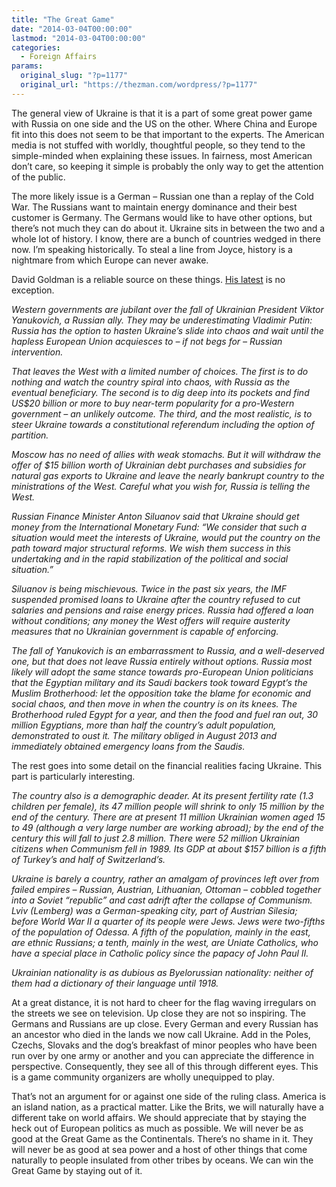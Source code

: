 ```yaml
---
title: "The Great Game"
date: "2014-03-04T00:00:00"
lastmod: "2014-03-04T00:00:00"
categories:
  - Foreign Affairs
params:
  original_slug: "?p=1177"
  original_url: "https://thezman.com/wordpress/?p=1177"
---
```


The general view of Ukraine is that it is a part of some great power
game with Russia on one side and the US on the other. Where China and
Europe fit into this does not seem to be that important to the experts.
The American media is not stuffed with worldly, thoughtful people, so
they tend to the simple-minded when explaining these issues. In
fairness, most American don’t care, so keeping it simple is probably the
only way to get the attention of the public.

The more likely issue is a German – Russian one than a replay of the
Cold War. The Russians want to maintain energy dominance and their best
customer is Germany. The Germans would like to have other options, but
there’s not much they can do about it. Ukraine sits in between the two
and a whole lot of history. I know, there are a bunch of countries
wedged in there now. I’m speaking historically. To steal a line from
Joyce, history is a nightmare from which Europe can never awake.

David Goldman is a reliable source on these things.
<a href="http://www.atimes.com/atimes/Central_Asia/CEN-01-240214.html"
rel="noopener noreferrer" target="_blank">His latest</a> is no
exception.

*Western governments are jubilant over the fall of Ukrainian President
Viktor Yanukovich, a Russian ally. They may be underestimating Vladimir
Putin: Russia has the option to hasten Ukraine’s slide into chaos and
wait until the hapless European Union acquiesces to – if not begs for –
Russian intervention.*

*That leaves the West with a limited number of choices. The first is to
do nothing and watch the country spiral into chaos, with Russia as the
eventual beneficiary. The second is to dig deep into its pockets and
find US$20 billion or more to buy near-term popularity for a pro-Western
government – an unlikely outcome. The third, and the most realistic, is
to steer Ukraine towards a constitutional referendum including the
option of partition.*

*Moscow has no need of allies with weak stomachs. But it will withdraw
the offer of $15 billion worth of Ukrainian debt purchases and subsidies
for natural gas exports to Ukraine and leave the nearly bankrupt country
to the ministrations of the West. Careful what you wish for, Russia is
telling the West.*

*Russian Finance Minister Anton Siluanov said that Ukraine should get
money from the International Monetary Fund: “We consider that such a
situation would meet the interests of Ukraine, would put the country on
the path toward major structural reforms. We wish them success in this
undertaking and in the rapid stabilization of the political and social
situation.”*

*Siluanov is being mischievous. Twice in the past six years, the IMF
suspended promised loans to Ukraine after the country refused to cut
salaries and pensions and raise energy prices. Russia had offered a loan
without conditions; any money the West offers will require austerity
measures that no Ukrainian government is capable of enforcing.*

*The fall of Yanukovich is an embarrassment to Russia, and a
well-deserved one, but that does not leave Russia entirely without
options. Russia most likely will adopt the same stance towards
pro-European Union politicians that the Egyptian military and its Saudi
backers took toward Egypt’s the Muslim Brotherhood: let the opposition
take the blame for economic and social chaos, and then move in when the
country is on its knees. The Brotherhood ruled Egypt for a year, and
then the food and fuel ran out, 30 million Egyptians, more than half the
country’s adult population, demonstrated to oust it. The military
obliged in August 2013 and immediately obtained emergency loans from the
Saudis.*

The rest goes into some detail on the financial realities facing
Ukraine. This part is particularly interesting.

*The country also is a demographic deader. At its present fertility rate
(1.3 children per female), its 47 million people will shrink to only 15
million by the end of the century. There are at present 11 million
Ukrainian women aged 15 to 49 (although a very large number are working
abroad); by the end of the century this will fall to just 2.8 million.
There were 52 million Ukrainian citizens when Communism fell in 1989.
Its GDP at about $157 billion is a fifth of Turkey’s and half of
Switzerland’s.*

*Ukraine is barely a country, rather an amalgam of provinces left over
from failed empires – Russian, Austrian, Lithuanian, Ottoman – cobbled
together into a Soviet “republic” and cast adrift after the collapse of
Communism. Lviv (Lemberg) was a German-speaking city, part of Austrian
Silesia; before World War II a quarter of its people were Jews. Jews
were two-fifths of the population of Odessa. A fifth of the population,
mainly in the east, are ethnic Russians; a tenth, mainly in the west,
are Uniate Catholics, who have a special place in Catholic policy since
the papacy of John Paul II.*

*Ukrainian nationality is as dubious as Byelorussian nationality:
neither of them had a dictionary of their language until 1918.*

At a great distance, it is not hard to cheer for the flag waving
irregulars on the streets we see on television. Up close they are not so
inspiring. The Germans and Russians are up close. Every German and every
Russian has an ancestor who died in the lands we now call Ukraine. Add
in the Poles, Czechs, Slovaks and the dog’s breakfast of minor peoples
who have been run over by one army or another and you can appreciate the
difference in perspective. Consequently, they see all of this through
different eyes. This is a game community organizers are wholly
unequipped to play.

That’s not an argument for or against one side of the ruling class.
America is an island nation, as a practical matter. Like the Brits, we
will naturally have a different take on world affairs. We should
appreciate that by staying the heck out of European politics as much as
possible. We will never be as good at the Great Game as the
Continentals. There’s no shame in it. They will never be as good at sea
power and a host of other things that come naturally to people insulated
from other tribes by oceans. We can win the Great Game by staying out of
it.
